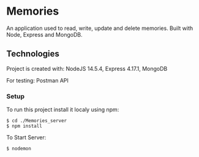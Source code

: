 # Memories
An application used to read, write, update and delete memories.
Built with Node, Express and MongoDB.

## Technologies

Project is created with:
NodeJS 14.5.4,
Express 4.17.1,
MongoDB

For testing:
Postman API

### Setup
To run this project install it localy using npm:

```
$ cd ./Memories_server
$ npm install 
```
To Start Server:

```
$ nodemon 
